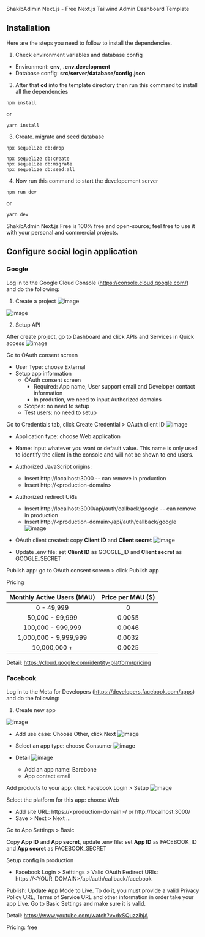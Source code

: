 ShakibAdimin Next.js - Free Next.js Tailwind Admin Dashboard Template

## Installation

Here are the steps you need to follow to install the dependencies.

1. Check environment variables and database config

* Environment: **env**, **.env.development**
* Database config: **src/server/database/config.json**

3. After that **cd** into the template directory then run this command to install all the dependencies

```
npm install
```

or

```
yarn install
```

3. Create. migrate and seed database
```
npx sequelize db:drop
```

```
npx sequelize db:create
npx sequelize db:migrate
npx sequelize db:seed:all
```

4. Now run this command to start the developement server

```
npm run dev
```

or

```
yarn dev
```



ShakibAdmin Next.js Free is 100% free and open-source; feel free to use it with your personal and commercial projects.

## Configure social login application

### Google

Log in to the Google Cloud Console (https://console.cloud.google.com/) and do the following:
1. Create a project
![image](https://github.com/khauthanhhieu/barebone-admin/assets/44426849/9faee3c7-fc74-4cf9-8729-3c7e5d8ec743)

![image](https://github.com/khauthanhhieu/barebone-admin/assets/44426849/b3adfc87-b20a-4024-810d-fb3f83331070)

2. Setup API

After create project, go to Dashboard and click APIs and Services in Quick access
![image](https://github.com/khauthanhhieu/barebone-admin/assets/44426849/0c0f4628-3381-4f23-ad47-11c5be0852c2)

Go to OAuth consent screen
- User Type: choose External
- Setup app information
  + OAuth consent screen
     * Required: App name, User support email and Developer contact information
     * In prodution, we need to input Authorized domains
  + Scopes: no need to setup
  + Test users: no need to setup

Go to Credentials tab, click Create Credential > OAuth client ID
![image](https://github.com/khauthanhhieu/barebone-admin/assets/44426849/85e5c6e0-9a01-47d5-bfe5-9f5408db11cc)

- Application type: choose Web application
- Name: input whatever you want or default value. This name is only used to identify the client in the console and will not be shown to end users.

- Authorized JavaScript origins:
   + Insert http://localhost:3000 -- can remove in production
   + Insert http://\<production-domain\>
- Authorized redirect URIs
   + Insert http://localhost:3000/api/auth/callback/google -- can remove in production
   + Insert http://\<production-domain\>/api/auth/callback/google
![image](https://github.com/khauthanhhieu/barebone-admin/assets/44426849/276b5254-032d-4ef3-a4a6-532c4aa9564e)

- OAuth client created: copy **Client ID** and **Client secret**
![image](https://github.com/khauthanhhieu/barebone-admin/assets/44426849/f1975d23-4694-4543-8054-2efffd11b567)
- Update .env file: set **Client ID** as GOOGLE_ID and **Client secret** as GOOGLE_SECRET

Publish app: go to OAuth consent screen > click Publish app

Pricing

| Monthly Active Users (MAU) | Price per MAU ($)    |
| :---:   | :---: |
| 0 - 49,999 | 0   |
| 50,000 - 99,999 |	0.0055 |
| 100,000 - 999,999	| 0.0046 |
| 1,000,000 - 9,999,999 |	0.0032 |
| 10,000,000 +	| 0.0025 |

Detail: https://cloud.google.com/identity-platform/pricing

### Facebook

Log in to the Meta for Developers (https://developers.facebook.com/apps) and do the following:

1. Create new app

![image](https://github.com/khauthanhhieu/barebone-admin/assets/44426849/5597e95b-bd2b-42d3-bf17-b2b7f71261f5)

- Add use case: Choose Other, click Next
![image](https://github.com/khauthanhhieu/barebone-admin/assets/44426849/7d177222-f355-466e-93fe-ede77e377624)

- Select an app type: choose Consumer
![image](https://github.com/khauthanhhieu/barebone-admin/assets/44426849/7c8d1fe4-dba3-47bd-9345-78d9bc6353db)

- Detail
![image](https://github.com/khauthanhhieu/barebone-admin/assets/44426849/953ab9b4-be09-4ba1-96d5-4073493fc39d)

  + Add an app name: Barebone
  + App contact email
 
Add products to your app: click Facebook Login > Setup
![image](https://github.com/khauthanhhieu/barebone-admin/assets/44426849/462ae970-2105-477d-a9bf-c1b6079c6d1d)

Select the platform for this app: choose Web
- Add site URL: https://\<production-domain\>/ or http://localhost:3000/
- Save > Next > Next ...

Go to App Settings > Basic

Copy **App ID** and **App secret**, update .env file: set **App ID** as FACEBOOK_ID and **App secret** as FACEBOOK_SECRET

Setup config in production
- Facebook Login > Setttings > Valid OAuth Redirect URIs: https://\<YOUR_DOMAIN\>/api/auth/callback/facebook

Publish: Update App Mode to Live.
To do it, you must provide a valid Privacy Policy URL, Terms of Service URL and other information in order take your app Live.
Go to Basic Settings and make sure it is valid.

Detail: https://www.youtube.com/watch?v=dxSQuzzihjA

Pricing: free

